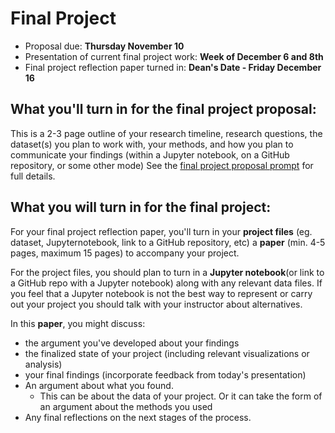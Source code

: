 # Final Project

+ Proposal due: **Thursday November 10**
+ Presentation of current final project work:  **Week of December 6 and 8th**
+ Final project reflection paper turned in: **Dean's Date - Friday December 16**


## What you'll turn in for the final project proposal:

This is a 2-3 page outline of your research timeline, research questions, the dataset(s) you plan to work with, your methods, and how you plan to communicate your findings (within a Jupyter notebook, on a GitHub repository, or some other mode) See the [final project proposal prompt](https://github.com/sceckert/IntroDHFall2022/tree/main/_assignments/final-project-proposal) for full details.

## What you will turn in for the final project:

For your final project reflection paper, you'll turn in your **project files** (eg. dataset, Jupyternotebook, link to a GitHub repository, etc) a **paper** (min. 4-5 pages, maximum 15 pages) to accompany your project.

For the project files, you should plan to turn in a **Jupyter notebook**(or link to a GitHub repo with a Jupyter notebook) along with any relevant data files.  If you feel that a Jupyter notebook is not the best way to represent or carry out your project you should talk with your instructor about alternatives. 

In this **paper**, you might discuss:
-  the argument you've developed about your findings
-  the finalized state of your project (including relevant visualizations or analysis)
- your final findings  (incorporate feedback from today's presentation)
- An argument about what you found. 
	- This can be about the data of your project. Or it can take the form of an argument about the methods you used
- Any final reflections on the next stages of the process.


